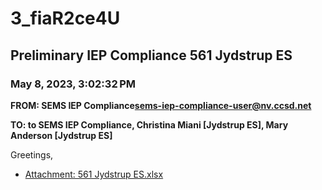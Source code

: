 # 3_fiaR2ce4U
## Preliminary IEP Compliance 561 Jydstrup ES
### May 8, 2023, 3:02:32 PM
**FROM: SEMS IEP Compliance<sems-iep-compliance-user@nv.ccsd.net>**

**TO: to SEMS IEP Compliance, Christina Miani [Jydstrup ES], Mary Anderson [Jydstrup ES]**


Greetings, 





* [Attachment: 561 Jydstrup ES.xlsx](3_fiaR2ce4U-attachment-1.xlsx)
